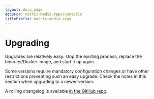 ```yaml
---
layout: docs_page
docsFor: matrix-media-repo/unstable
titlePrefix: matrix-media-repo
---
```


# Upgrading

Upgrades are relatively easy: stop the existing process, replace the binaries/Docker image, and start
it up again.

Some versions require mandatory configuration changes or have other restrictions preventing such an
easy upgrade. Check the notes in this section when upgrading to a newer version.

A rolling changelog is available [in the GitHub repo](https://github.com/turt2live/matrix-media-repo/blob/master/CHANGELOG.md).
